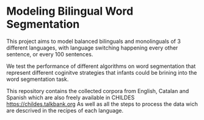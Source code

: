 # Modeling Bilingual Word Segmentation 

This project aims to model balanced bilinguals and monolinguals of 3 different languages, with language switching happening every other sentence, or every 100 sentences.  

We test the performance of different algorithms on word segmentation that represent different coginitve strategies that infants could be brining into the word segmentation task.

This repository contains the collected corpora from English, Catalan and Spanish which are also freely available in CHILDES https://childes.talkbank.org As well as all the steps to process the data wich are descrived in the recipes of each language.
